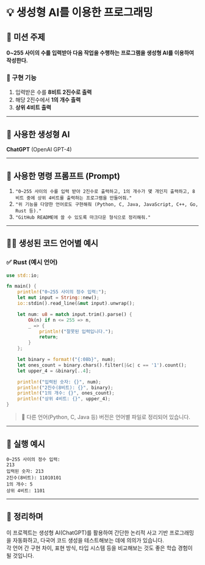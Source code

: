 # 💡 생성형 AI를 이용한 프로그래밍

## 📌 미션 주제  
**0~255 사이의 수를 입력받아 다음 작업을 수행하는 프로그램을 생성형 AI를 이용하여 작성한다.**

### 🎯 구현 기능
1. 입력받은 수를 **8비트 2진수로 출력**
2. 해당 2진수에서 **1의 개수 출력**
3. **상위 4비트 출력**

---

## 🤖 사용한 생성형 AI  
**ChatGPT** (OpenAI GPT-4)

---

## 💬 사용한 명령 프롬프트 (Prompt)

1. `"0~255 사이의 수를 입력 받아 2진수로 출력하고, 1의 개수가 몇 개인지 출력하고, 8비트 중에 상위 4비트를 출력하는 프로그램을 만들어줘."`  
2. `"위 기능을 다양한 언어로도 구현해줘 (Python, C, Java, JavaScript, C++, Go, Rust 등)."`
3. `"GitHub README에 쓸 수 있도록 마크다운 형식으로 정리해줘."`

---

## 🧑‍💻 생성된 코드 언어별 예시

### ✅ Rust (예시 언어)

```rust
use std::io;

fn main() {
    println!("0~255 사이의 정수 입력:");
    let mut input = String::new();
    io::stdin().read_line(&mut input).unwrap();

    let num: u8 = match input.trim().parse() {
        Ok(n) if n <= 255 => n,
        _ => {
            println!("잘못된 입력입니다.");
            return;
        }
    };

    let binary = format!("{:08b}", num);
    let ones_count = binary.chars().filter(|&c| c == '1').count();
    let upper_4 = &binary[..4];

    println!("입력된 숫자: {}", num);
    println!("2진수(8비트): {}", binary);
    println!("1의 개수: {}", ones_count);
    println!("상위 4비트: {}", upper_4);
}
```

> 📌 다른 언어(Python, C, Java 등) 버전은 언어별 파일로 정리되어 있습니다.

---

## 🎯 실행 예시

```
0~255 사이의 정수 입력:
213
입력된 숫자: 213
2진수(8비트): 11010101
1의 개수: 5
상위 4비트: 1101
```


---

## 📌 정리하며

이 프로젝트는 생성형 AI(ChatGPT)를 활용하여 간단한 논리적 사고 기반 프로그래밍을 자동화하고, 다국어 코드 생성을 테스트해보는 데에 의의가 있습니다.  
각 언어 간 구현 차이, 표현 방식, 타입 시스템 등을 비교해보는 것도 좋은 학습 경험이 될 것입니다.
